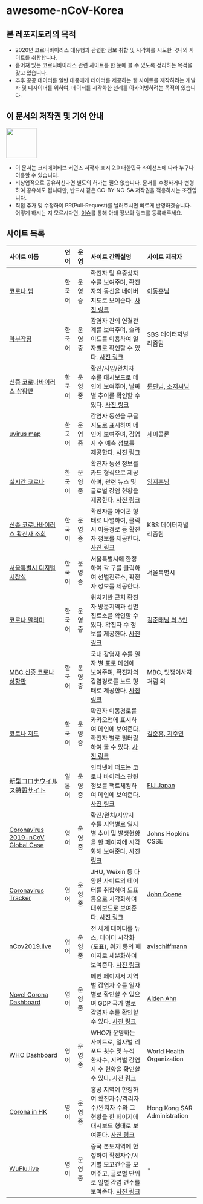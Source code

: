# awesome-nCoV-Korea

## 본 레포지토리의 목적

* 2020년 코로나바이러스 대유행과 관련한 정보 취합 및 시각화를 시도한 국내외 사이트를 취합합니다.
* 흩어져 있는 코로나바이러스 관련 사이트를 한 눈에 볼 수 있도록 정리하는 목적을 갖고 있습니다.
* 추후 공공 데이터를 일반 대중에게 데이터를 제공하는 웹 사이트를 제작하려는 개발자 및 디자이너를 위하여, 데이터를 시각화한 선례를 아카이빙하려는 목적이 있습니다.

## 이 문서의 저작권 및 기여 안내

<img src="https://mirrors.creativecommons.org/presskit/buttons/88x31/png/by-nc-sa.png" width="80px"></img>

* 이 문서는 크리에이티브 커먼즈 저작자 표시 2.0 대한민국 라이선스에 따라 누구나 이용할 수 있습니다.
* 비상업적으로 공유하신다면 별도의 허가는 필요 없습니다. 문서를 수정하거나 변형하여 공유해도 됩니다만, 반드시 같은 CC-BY-NC-SA 저작권을 적용하시는 조건입니다.
* 직접 추가 및 수정하여 PR(Pull-Request)를 날려주시면 빠르게 반영하겠습니다. 어떻게 하시는 지 모르시다면, [이슈](https://github.com/NullFull/awesome-nCoV-Korea/issues)를 통해 아래 정보와 링크를 등록해주세요.

## 사이트 목록

| 사이트 이름                                                  | 언어   | 운영    | 사이트 간략설명                                              | 사이트 제작자                                          |
| :----------------------------------------------------------- | :----- | :------ | :----------------------------------------------------------- | :----------------------------------------------------- |
| [코로나 맵](coronamap.site)                                  | 한국어 | 운영 중 | 확진자 및 유증상자 수를 보여주며, 확진자의 동선을 네이버 지도로 보여준다. [사진 링크](https://github.com/NullFull/awesome-nCoV-korea/tree/20200207/site_photos/coronamap.site) | [이동훈님](ehdgns1766@naver.com)                       |
| [마부작침](http://mabu.newscloud.sbs.co.kr/202002corona/web/index.html) | 한국어 | 운영 중 | 감염자 간의 연결관계를 보여주며, 슬라이드를 이용하여 일자별로 확인할 수 있다. [사진 링크](https://github.com/NullFull/awesome-nCoV-korea/tree/20200207/site_photos/mabu.sbs) | SBS 데이터저널리즘팀                                   |
| [신종 코로나바이러스 상황판](https://wuhanvirus.kr/)         | 한국어 | 운영 중 | 확진/사망/완치자 수를 대시보드로 메인에 보여주며, 날짜 별 추이를 확인할 수 있다. [사진 링크](https://github.com/NullFull/awesome-nCoV-korea/tree/20200207/site_photos/wuhanvirus.kr) | [둔딘님, 소저씨님](wuhanviruskr@gmail.com)             |
| [uvirus map](https://uvirus.kr/static/mobile.html)           | 한국어 | 운영 중 | 감염자 동선을 구글 지도로 표시하여 메인에 보여주며, 감염자 수 예측 정보를 제공한다. [사진 링크](https://github.com/NullFull/awesome-nCoV-korea/tree/20200207/site_photos/uvirus.kr) | [세미콜론](https://uvirus.kr/about)                    |
| [실시간 코로나](https://rtcorona.kr/)                        | 한국어 | 운영 중 | 확진자 동선 정보를 카드 형식으로 제공하며, 관련 뉴스 및 글로벌 감염 현황을 제공한다. [사진 링크](https://github.com/NullFull/awesome-nCoV-korea/tree/20200207/site_photos/rtcorona.kr) | [임지훈님](https://rtcorona.kr/write)                  |
| [신종 코로나바이러스 확진자 조회](http://dj.kbs.co.kr/resources/2020-02-03/) | 한국어 | 운영 중 | 확진자를 아이콘 형태로 나열하여, 클릭 시 이동경로 등 확진자 정보를 제공한다. [사진 링크](https://github.com/NullFull/awesome-nCoV-korea/tree/20200207/site_photos/kbs_corona) | KBS 데이터저널리즘팀                                   |
| [서울특별시 디지털 시장실](http://scpm.seoul.go.kr)          | 한국어 | 운영 중 | 서울특별시에 한정하여 각 구를 클릭하여 선별진료소, 확진자 정보를 제공한다. | 서울특별시                                             |
| [코로나 알리미](https://corona-nearby.com/)                  | 한국어 | 운영 중 | 위치기반 근처 확진자 방문지역과 선별진료소를 확인할 수 있다. 확진자 수 정보를 제공한다. [사진 링크](https://github.com/NullFull/awesome-nCoV-korea/tree/20200207/site_photos/corona-nearby) | [김준태님 외 3인](withjuwon@gmail.com)                 |
| [MBC 신종 코로나 상황판](https://imnews.imbc.com/newszoomin/groupnews/groupnews_9/index.html) | 한국어 | 운영 중 | 국내 감염자 수를 일자 별 표로 메인에 보여주며, 확진자의 감염경로를 노드 형태로 제공한다. [사진 링크](https://github.com/NullFull/awesome-nCoV-korea/tree/20200207/site_photos/mbc-corona) | MBC, 멋쟁이사자처럼 외                                 |
| [코로나 지도](http://coronajido.kr/)                         | 한국어 | 운영 중 | 확진자 이동경로를 카카오맵에 표시하여 메인에 보여준다. 확진자 별로 필터링하여 볼 수 있다. [사진 링크](https://github.com/NullFull/awesome-nCoV-korea/tree/20200207/site_photos/coronajido.kr) | [김준홍, 지주연](wagoowagoo.official@gmail.com)        |
| [新型コロナウイルス特設サイト](https://fij.info/coronavirus-feature) | 일본어 | 운영 중 | 인터넷에 떠도는 코로나 바이러스 관련 정보를 팩트체킹하여 메인에 보여준다. [사진 링크](https://github.com/NullFull/awesome-nCoV-korea/tree/20200207/site_photos/fij-info) | [FIJ Japan](https://fij.info/en)                       |
| [Coronavirus 2019-nCoV Global Case](https://gisanddata.maps.arcgis.com/apps/opsdashboard/index.html#/bda7594740fd40299423467b48e9ecf6) | 영어   | 운영 중 | 확진/완치/사망자 수를 지역별로 일자별 추이 및 발생현황을 한 페이지에 시각화해 보여준다. [사진 링크](https://github.com/NullFull/awesome-nCoV-korea/tree/20200207/site_photos/johnshopkins-csse) | Johns Hopkins CSSE                                     |
| [Coronavirus Tracker](https://shiny.john-coene.com/coronavirus/) | 영어   | 운영 중 | JHU, Weixin 등 다양한 사이트의 데이터를 취합하여 도표 등으로 시각화하여 대쉬보드로 보여준다. [사진 링크](https://github.com/NullFull/awesome-nCoV-korea/tree/20200207/site_photos/coronavirus-tracker) | [John Coene](https://github.com/JohnCoene/coronavirus) |
| [nCov2019.live](https://ncov2019.live/)                      | 영어   | 운영 중 | 전 세계 데이터를 뉴스, 데이터 시각화(도표), 위키 등의 페이지로 세분화하여 보여준다. [사진 링크](https://github.com/NullFull/awesome-nCoV-korea/tree/20200207/site_photos/nCov2019.live) | [avischiffmann](https://github.com/avischiffmann)      |
| [Novel Corona Dashboard](http://www.watch-corona.life/)      | 영어   | 운영 중 | 메인 페이지서 지역별 감염자 수를 일자별로 확인할 수 있으며 GDP 국가 별로 감염자 수를 확인할 수 있다. [사진 링크](https://github.com/NullFull/awesome-nCoV-korea/tree/20200207/site_photos/novel-corona) | [Aiden Ahn](aiden.c.ahn@gmail.com)                     |
| [WHO Dashboard](http://who.maps.arcgis.com/apps/opsdashboard/index.html#/c88e37cfc43b4ed3baf977d77e4a0667) | 영어   | 운영 중 | WHO가 운영하는 사이트로, 일자별 리포트 횟수 및 누적 환자수, 지역별 감염자 수 현황을 확인할 수 있다. [사진 링크](https://github.com/NullFull/awesome-nCoV-korea/tree/20200207/site_photos/WHO-dashboard) | World Health Organization                              |
| [Corona in HK](https://chp-dashboard.geodata.gov.hk/nia/en.html) | 영어   | 운영 중 | 홍콩 지역에 한정하여 확진자수/격리자수/완치자 수와 그 현황을 한 페이지에 대시보드 형태로 보여준다. [사진 링크](https://github.com/NullFull/awesome-nCoV-korea/blob/20200207/site_photos/Hong%20Kong%20Gov/main-dashboard.png) | Hong Kong SAR Administration                           |
| [WuFlu.live](https://wuflu.live/)                            | 영어   | 운영 중 | 중국 본토지역에 한정하여 확진자수/시기별 보고건수를 보여주고, 글로벌 단위로 일별 감염 건수를 보여준다. [사진 링크](https://github.com/NullFull/awesome-nCoV-korea/tree/20200207/site_photos/wuflu.live) | -                                                      |